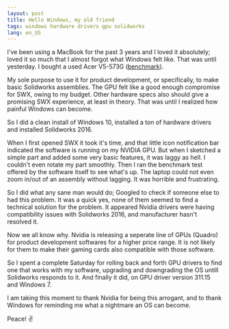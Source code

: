 ```yaml
---
layout: post
title: Hello Windows, my old friend
tags: windows hardware drivers gpu solidworks
lang: en_US
---
```

I've been using a MacBook for the past 3 years and I loved it absolutely; loved it so much that I almost forgot what Windows felt like. That was until yesterday. I bought a used Acer V5-573G ([benchmark](http://www.userbenchmark.com/PCBuilder/Custom/S3484-M2485.7928.3227.89289vsS3484-M2485.7928.3227.89289)).

My sole purpose to use it for product development, or specifically, to make basic Solidworks assemblies. The GPU felt like a good enough compromise for SWX, owing to my budget. Other hardware specs also should give a promising SWX experience, at least in theory. That was until I realized how painful Windows can become.

So I did a clean install of Windows 10, installed a ton of hardware drivers and installed Solidworks 2016.

When I first opened SWX it took it's time, and that little icon notification bar indicated the software is running on my NVIDIA GPU. But when I sketched a simple part and added some very basic features, it was laggy as hell. I couldn't even rotate my part smoothly. Then I ran the benchmark test offered by the software itself to see what's up. The laptop could not even zoom in/out of an assembly without lagging. It was horrible and frustrating.

So I did what any sane man would do; Googled to check if someone else to had this problem. It was a quick yes, none of them seemed to find a technical solution for the problem. It appeared Nvidia drivers were having compatibility issues with Solidworks 2016, and manufacturer hasn't resolved it.

Now we all know why. Nvidia is releasing a seperate line of GPUs (Quadro) for product development softwares for a higher price range. It is not likely for them to make their gaming cards also compatible with those software.

So I spent a complete Saturday for rolling back and forth GPU drivers to find one that works with my software, upgrading and downgrading the OS untill Solidworks responds to it. And finally it did, on GPU driver version 311.15 and Windows 7.

I am taking this moment to thank Nvidia for being this arrogant, and to thank Windows for reminding me what a nightmare an OS can become.

Peace! ✌️